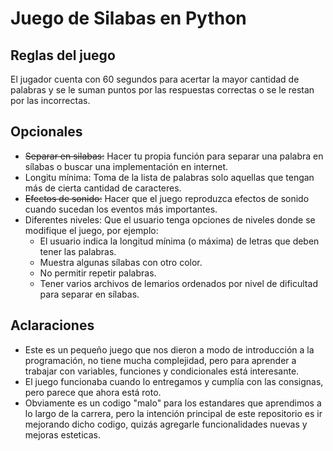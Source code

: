 # Juego de Silabas en Python

## **Reglas del juego**

El jugador cuenta con 60 segundos para acertar la mayor cantidad de palabras y se le
suman puntos por las respuestas correctas o se le restan por las incorrectas.

## **Opcionales**

- ~~Separar en silabas:~~
  Hacer tu propia función para separar una palabra en sílabas o buscar una implementación en internet.
- Longitu mínima:
  Toma de la lista de palabras solo aquellas que tengan más de cierta cantidad de caracteres.
- ~~Efectos de sonido:~~
  Hacer que el juego reproduzca efectos de sonido cuando sucedan los eventos más importantes.
- Diferentes niveles:
  Que el usuario tenga opciones de niveles donde se modifique el juego, por ejemplo:
  - El usuario indica la longitud mínima (o máxima) de letras que deben tener las palabras.
  - Muestra algunas sílabas con otro color.
  - No permitir repetir palabras.
  - Tener varios archivos de lemarios ordenados por nivel de dificultad para separar en sílabas.

## **Aclaraciones**

- Este es un pequeño juego que nos dieron a modo de introducción a la programación, no tiene mucha complejidad, pero para aprender a trabajar con variables, funciones y condicionales está interesante.
- El juego funcionaba cuando lo entregamos y cumplía con las consignas, pero parece que ahora está roto.
- Obviamente es un codigo "malo" para los estandares que aprendimos a lo largo de la carrera, pero la intención principal de este repositorio es ir mejorando dicho codigo, quizás agregarle funcionalidades nuevas y mejoras esteticas.
